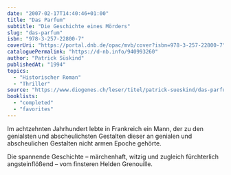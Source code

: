 ```yaml
---
date: "2007-02-17T14:40:46+01:00"
title: "Das Parfum"
subtitle: "Die Geschichte eines Mörders"
slug: "das-parfum"
isbn: "978-3-257-22800-7"
coverUri: "https://portal.dnb.de/opac/mvb/cover?isbn=978-3-257-22800-7"
cataloguePermalink: "https://d-nb.info/940993260"
author: "Patrick Süskind"
publishedAt: "1994"
topics:
  - "Historischer Roman"
  - "Thriller"
source: "https://www.diogenes.ch/leser/titel/patrick-sueskind/das-parfum-9783257228007.html"
booklists:
  - "completed"
  - "favorites"
---
```

Im achtzehnten Jahrhundert lebte in Frankreich ein Mann, der zu den genialsten 
und abscheulichsten Gestalten dieser an genialen und abscheulichen Gestalten 
nicht armen Epoche gehörte.

Die spannende Geschichte – märchenhaft, witzig und zugleich fürchterlich 
angsteinflößend – vom finsteren Helden Grenouille.